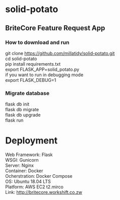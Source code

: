 # solid-potato
## BriteCore Feature Request App

### How to download and run
git clone https://github.com/millatidy/solid-potato.git<br>
cd solid-potato<br>
pip install requirements.txt<br>
export FLASK_APP=solid_potato.py<br>
if you want to run in debugging mode<br>
export FLASK_DEBUG=1<br>

### Migrate database
flask db init<br>
flask db migrate<br>
flask db upgrade<br>
flask run

# Deployment
Web Framework: Flask<br>
WSGI: Gunicorn<br>
Server: Nginx<br>
Container: Docker<br>
Ocherstration: Docker Compose<br>
OS: Ubuntu 18.04 LTS<br>
Platform: AWS EC2 t2.mirco<br>
Link: http://britecore.workshift.co.zw
